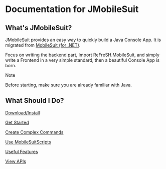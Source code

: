 # Documentation for JMobileSuit

## What's JMobileSuit?

JMobileSuit provides an easy way to quickly build a Java Console App. It is migrated from [MobileSuit (for .NET)](https://github.com/HIT-ReFreSH/MobileSuit).

Focus on writing the backend part, Import ReFreSH.MobileSuit, and simply write a Frontend in a very simple standard, then a beautiful Console App is born.

> [!NOTE]
> Before starting, make sure you are already familiar with Java.

## What Should I Do?

[Download/Install](https://central.sonatype.com/artifact/io.github.hit-refresh/JMobileSuit)

[Get Started](./docs/articles/GetStarted.html)

[Create Complex Commands](./docs/articles/ComplexCommands.html)

[Use MobileSuitScripts](./docs/articles/MobileSuitScripts.html)

[Useful Features](./docs/articles/AdvancedUsage.html)

[View APIs](./docs/api/index.md)
